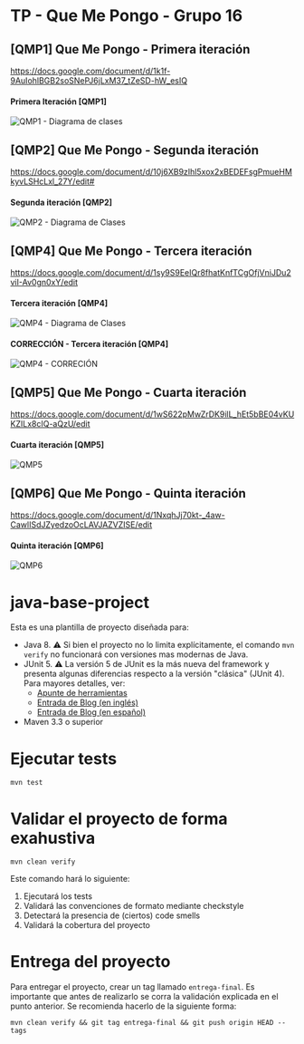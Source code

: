# TP - Que Me Pongo - Grupo 16

## [QMP1] Que Me Pongo - Primera iteración

https://docs.google.com/document/d/1k1f-9AuIohlBGB2soSNePJ6jLxM37_tZeSD-hW_esIQ

#### Primera Iteración [QMP1]

![QMP1 - Diagrama de clases](https://user-images.githubusercontent.com/62452207/116478174-105a3a80-a854-11eb-9a38-71b039b855b7.png)


## [QMP2] Que Me Pongo - Segunda iteración

https://docs.google.com/document/d/10j6XB9zIhl5xox2xBEDEFsgPmueHMkyvLSHcLxl_27Y/edit#

#### Segunda iteración [QMP2]

![QMP2 - Diagrama de Clases](https://user-images.githubusercontent.com/62452207/116488390-a39d6b00-a868-11eb-8034-edf2c56a682e.png)



## [QMP4] Que Me Pongo - Tercera iteración

https://docs.google.com/document/d/1sy9S9EeIQr8fhatKnfTCgOfjVniJDu2viI-Av0gn0xY/edit

#### Tercera iteración [QMP4]

![QMP4 - Diagrama de Clases](https://user-images.githubusercontent.com/62452207/119730402-0d9b3700-be4c-11eb-94a4-d0e3af7139b2.png)

#### CORRECCIÓN - Tercera iteración [QMP4]

![QMP4  - CORRECIÓN](https://user-images.githubusercontent.com/62452207/121094569-382ead80-c7c5-11eb-8805-d2d57922ce13.png)


## [QMP5] Que Me Pongo - Cuarta iteración

https://docs.google.com/document/d/1wS622pMwZrDK9ilL_hEt5bBE04vKUKZILx8cIQ-aQzU/edit

#### Cuarta iteración [QMP5]

![QMP5](https://user-images.githubusercontent.com/62452207/119746401-ca01f680-be66-11eb-9be7-81574d7e8c6e.png)


## [QMP6] Que Me Pongo - Quinta iteración

https://docs.google.com/document/d/1NxqhJj70kt-_4aw-CawlISdJZyedzoOcLAVJAZVZISE/edit

#### Quinta iteración [QMP6]

![QMP6](https://user-images.githubusercontent.com/62452207/121110393-98344c80-c7e3-11eb-80c0-d6f107933286.png)







# java-base-project

Esta es una plantilla de proyecto diseñada para: 

* Java 8. :warning: Si bien el proyecto no lo limita explícitamente, el comando `mvn verify` no funcionará con versiones mas modernas de Java. 
* JUnit 5. :warning: La versión 5 de JUnit es la más nueva del framework y presenta algunas diferencias respecto a la versión "clásica" (JUnit 4). Para mayores detalles, ver: 
  *  [Apunte de herramientas](https://docs.google.com/document/d/1VYBey56M0UU6C0689hAClAvF9ILE6E7nKIuOqrRJnWQ/edit#heading=h.dnwhvummp994)
  *  [Entrada de Blog (en inglés)](https://www.baeldung.com/junit-5-migration) 
  *  [Entrada de Blog (en español)](https://www.paradigmadigital.com/dev/nos-espera-junit-5/)
* Maven 3.3 o superior

# Ejecutar tests

```
mvn test
```

# Validar el proyecto de forma exahustiva

```
mvn clean verify
```

Este comando hará lo siguiente:

 1. Ejecutará los tests
 2. Validará las convenciones de formato mediante checkstyle
 3. Detectará la presencia de (ciertos) code smells
 4. Validará la cobertura del proyecto

# Entrega del proyecto

Para entregar el proyecto, crear un tag llamado `entrega-final`. Es importante que antes de realizarlo se corra la validación
explicada en el punto anterior. Se recomienda hacerlo de la siguiente forma:

```
mvn clean verify && git tag entrega-final && git push origin HEAD --tags
```
